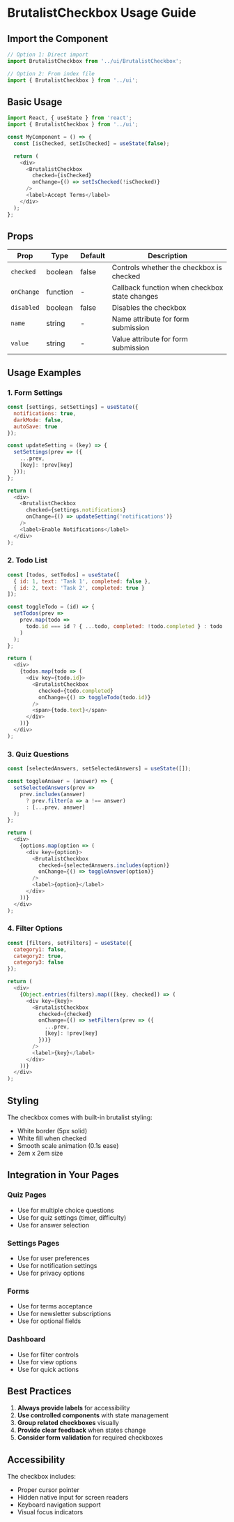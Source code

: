 # BrutalistCheckbox Usage Guide

## Import the Component

```javascript
// Option 1: Direct import
import BrutalistCheckbox from '../ui/BrutalistCheckbox';

// Option 2: From index file
import { BrutalistCheckbox } from '../ui';
```

## Basic Usage

```javascript
import React, { useState } from 'react';
import { BrutalistCheckbox } from '../ui';

const MyComponent = () => {
  const [isChecked, setIsChecked] = useState(false);

  return (
    <div>
      <BrutalistCheckbox
        checked={isChecked}
        onChange={() => setIsChecked(!isChecked)}
      />
      <label>Accept Terms</label>
    </div>
  );
};
```

## Props

| Prop | Type | Default | Description |
|------|------|---------|-------------|
| `checked` | boolean | false | Controls whether the checkbox is checked |
| `onChange` | function | - | Callback function when checkbox state changes |
| `disabled` | boolean | false | Disables the checkbox |
| `name` | string | - | Name attribute for form submission |
| `value` | string | - | Value attribute for form submission |

## Usage Examples

### 1. Form Settings
```javascript
const [settings, setSettings] = useState({
  notifications: true,
  darkMode: false,
  autoSave: true
});

const updateSetting = (key) => {
  setSettings(prev => ({
    ...prev,
    [key]: !prev[key]
  }));
};

return (
  <div>
    <BrutalistCheckbox
      checked={settings.notifications}
      onChange={() => updateSetting('notifications')}
    />
    <label>Enable Notifications</label>
  </div>
);
```

### 2. Todo List
```javascript
const [todos, setTodos] = useState([
  { id: 1, text: 'Task 1', completed: false },
  { id: 2, text: 'Task 2', completed: true }
]);

const toggleTodo = (id) => {
  setTodos(prev => 
    prev.map(todo => 
      todo.id === id ? { ...todo, completed: !todo.completed } : todo
    )
  );
};

return (
  <div>
    {todos.map(todo => (
      <div key={todo.id}>
        <BrutalistCheckbox
          checked={todo.completed}
          onChange={() => toggleTodo(todo.id)}
        />
        <span>{todo.text}</span>
      </div>
    ))}
  </div>
);
```

### 3. Quiz Questions
```javascript
const [selectedAnswers, setSelectedAnswers] = useState([]);

const toggleAnswer = (answer) => {
  setSelectedAnswers(prev => 
    prev.includes(answer)
      ? prev.filter(a => a !== answer)
      : [...prev, answer]
  );
};

return (
  <div>
    {options.map(option => (
      <div key={option}>
        <BrutalistCheckbox
          checked={selectedAnswers.includes(option)}
          onChange={() => toggleAnswer(option)}
        />
        <label>{option}</label>
      </div>
    ))}
  </div>
);
```

### 4. Filter Options
```javascript
const [filters, setFilters] = useState({
  category1: false,
  category2: true,
  category3: false
});

return (
  <div>
    {Object.entries(filters).map(([key, checked]) => (
      <div key={key}>
        <BrutalistCheckbox
          checked={checked}
          onChange={() => setFilters(prev => ({
            ...prev,
            [key]: !prev[key]
          }))}
        />
        <label>{key}</label>
      </div>
    ))}
  </div>
);
```

## Styling

The checkbox comes with built-in brutalist styling:
- White border (5px solid)
- White fill when checked
- Smooth scale animation (0.1s ease)
- 2em x 2em size

## Integration in Your Pages

### Quiz Pages
- Use for multiple choice questions
- Use for quiz settings (timer, difficulty)
- Use for answer selection

### Settings Pages  
- Use for user preferences
- Use for notification settings
- Use for privacy options

### Forms
- Use for terms acceptance
- Use for newsletter subscriptions
- Use for optional fields

### Dashboard
- Use for filter controls
- Use for view options
- Use for quick actions

## Best Practices

1. **Always provide labels** for accessibility
2. **Use controlled components** with state management
3. **Group related checkboxes** visually
4. **Provide clear feedback** when states change
5. **Consider form validation** for required checkboxes

## Accessibility

The checkbox includes:
- Proper cursor pointer
- Hidden native input for screen readers
- Keyboard navigation support
- Visual focus indicators
